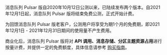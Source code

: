 消息队列 Pulsar 版自2020年10月12日公测以来，已陆续发布两个版本。自2021年12月1日起，消息队列 Pulsar 版将结束免费公测，正式开始计费。

为回馈消息队列 Pulsar 版老客户，公测用户将享受为期1个月的免费期，即2021年12月1日 - 2021年12月31日期间的使用量不产生费用。

商业化后，消息队列 Pulsar 版将对 **API 调用、消息存储、分区主题资源占用**进行按量计费，并提供一定的免费额度，具体信息请参考 [购买指南](https://intl.cloud.tencent.com/document/product/1110/42909)。

